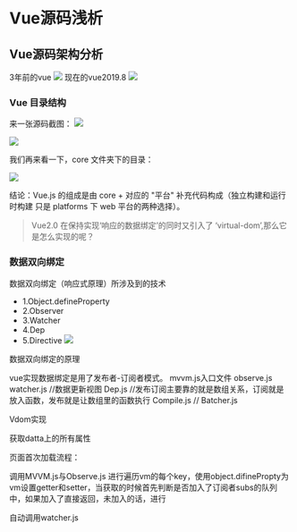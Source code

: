 # Vue源码浅析

## Vue源码架构分析
3年前的vue
![](vue-star.png)
现在的vue2019.8
![](vue-star1.png)
### Vue 目录结构
来一张源码截图：
![](vue-core目录.png)

![](vue-core目录1.png)

我们再来看一下，core 文件夹下的目录：

![](vue-core目录2.png)

结论：Vue.js 的组成是由 core + 对应的 "平台" 补充代码构成（独立构建和运行时构建
只是 platforms 下 web 平台的两种选择）。

> Vue2.0 在保持实现‘响应的数据绑定’的同时又引入了 ‘virtual-dom’,那么它是怎么实现的呢？

### 数据双向绑定

数据双向绑定（响应式原理）所涉及到的技术

- 1.Object.defineProperty 
- 2.Observer 
- 3.Watcher 
- 4.Dep 
- 5.Directive
![](vue-数据双向绑定.png)











数据双向绑定的原理

vue实现数据绑定是用了发布者-订阅者模式。
mvvm.js入口文件
observe.js
watcher.js //数据更新视图
Dep.js     //发布订阅主要靠的就是数组关系，订阅就是放入函数，发布就是让数组里的函数执行
Compile.js //
Batcher.js




Vdom实现

获取datta上的所有属性

页面首次加载流程：

调用MVVM.js与Observe.js 进行遍历vm的每个key，使用object.difinePropty为vm设置getter和setter，当获取的时候首先判断是否加入了订阅者subs的队列中，如果加入了直接返回，未加入的话，进行

自动调用watcher.js





